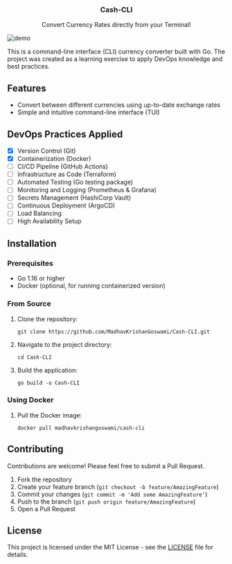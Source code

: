 <p align="center">
<!--   <img src="https://i.imgur.com/ddhPSQ4.png" height="64"> -->
  <h3 align="center">Cash-CLI</h3>
  <p align="center">Convert Currency Rates directly from your Terminal!

![demo](https://github.com/user-attachments/assets/74b564bb-5e8d-4887-94bf-28c212a00407)

This is a command-line interface (CLI) currency converter built with Go. The project was created as a learning exercise to apply DevOps knowledge and best practices.

## Features

- Convert between different currencies using up-to-date exchange rates
- Simple and intuitive command-line interface (TUI)

## DevOps Practices Applied

- [x] Version Control (Git)
- [x] Containerization (Docker)
- [ ] CI/CD Pipeline (GitHub Actions)
- [ ] Infrastructure as Code (Terraform)
- [ ] Automated Testing (Go testing package)
- [ ] Monitoring and Logging (Prometheus & Grafana)
- [ ] Secrets Management (HashiCorp Vault)
- [ ] Continuous Deployment (ArgoCD)
- [ ] Load Balancing
- [ ] High Availability Setup

## Installation

### Prerequisites

- Go 1.16 or higher
- Docker (optional, for running containerized version)

### From Source

1. Clone the repository:
   ```
   git clone https://github.com/MadhavKrishanGoswami/Cash-CLI.git
   ```

2. Navigate to the project directory:
   ```
   cd Cash-CLI
   ```

3. Build the application:
   ```
   go build -o Cash-CLI
   ```

### Using Docker

1. Pull the Docker image:
   ```
   docker pull madhavkrishangoswami/cash-cli
   ```

## Contributing

Contributions are welcome! Please feel free to submit a Pull Request.

1. Fork the repository
2. Create your feature branch (`git checkout -b feature/AmazingFeature`)
3. Commit your changes (`git commit -m 'Add some AmazingFeature'`)
4. Push to the branch (`git push origin feature/AmazingFeature`)
5. Open a Pull Request

## License

This project is licensed under the MIT License - see the [LICENSE](LICENSE) file for details.
